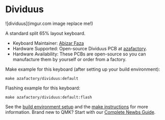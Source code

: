 # Dividuus

![dividuus](imgur.com image replace me!)

A standard split 65% layout keyboard.

* Keyboard Maintainer: [Abizar Faza](https://github.com/azaffaza)
* Hardware Supported: Open-source Dividuus PCB at [azafactory](https://github.com/azaffaza/azafactory).
* Hardware Availability: These PCBs are open-source so you can manufacture them by yourself or order from a factory.

Make example for this keyboard (after setting up your build environment):

    make azafactory/dividuus:default

Flashing example for this keyboard:

    make azafactory/dividuus:default:flash

See the [build environment setup](https://docs.qmk.fm/#/getting_started_build_tools) and the [make instructions](https://docs.qmk.fm/#/getting_started_make_guide) for more information. Brand new to QMK? Start with our [Complete Newbs Guide](https://docs.qmk.fm/#/newbs).
